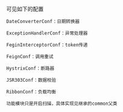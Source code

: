 可见如下的配置

    
    
    
    DateConverterConf：日期转换器
    
    ExceptionHandlerConf：异常处理器
    
    FeginInterceptorConf：token传递
    
    FeignConf：调用重试
    
    HystrixConf：断路器
    
    JSR303Conf：数据校验
    
    RibbonConf：负载均衡
    
    功能模块只是开启扫描，具体实现见继承的common父类
